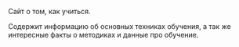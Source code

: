 Сайт о том, как учиться.

Содержит информацию об основных техниках обучения, а так же интересные факты о методиках и данные
про обучение.
